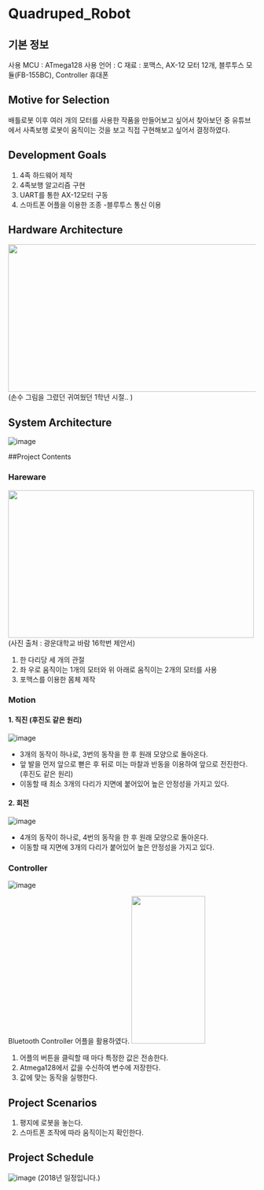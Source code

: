 # Quadruped_Robot

## 기본 정보
사용 MCU : ATmega128
사용 언어 : C
재료 : 포맥스, AX-12 모터 12개, 블루투스 모듈(FB-155BC), Controller 휴대폰

## Motive for Selection
배틀로봇 이후 여러 개의 모터를 사용한 작품을 만들어보고 싶어서 찾아보던 중 유튜브에서 사족보행 로봇이 움직이는 것을 보고 직접 구현해보고 싶어서 결정하였다.

## Development Goals
1. 4족 하드웨어 제작
2. 4족보행 알고리즘 구현
3. UART를 통한 AX-12모터 구동
4. 스마트폰 어플을 이용한 조종
	-블루투스 통신 이용
  
## Hardware Architecture
  <img src = "https://user-images.githubusercontent.com/53519801/153713518-521709df-666f-4525-a625-aa53dfef4b1a.png" width = "800" height = "300">
(손수 그림을 그렸던 귀여웠던 1학년 시절.. )

## System Architecture
![image](https://user-images.githubusercontent.com/53519801/153713533-a5f5da05-f003-4a89-89c5-cdc298208800.png)

##Project Contents
### Hareware
  <img src = "https://user-images.githubusercontent.com/53519801/153713594-4f6c644d-5f8f-47df-800b-4f0770964958.png" width = "500" height = "300">
(사진 출처 : 광운대학교 바람 16학번 제안서)

1. 한 다리당 세 개의 관절
2. 좌 우로 움직이는 1개의 모터와 위 아래로 움직이는 2개의 모터를 사용
3. 포맥스를 이용한 몸체 제작

### Motion
#### 1. 직진 (후진도 같은 원리)
![image](https://user-images.githubusercontent.com/53519801/153713974-5afbcbcc-d116-4b31-ada7-92a637e74177.png)

- 3개의 동작이 하나로, 3번의 동작을 한 후 원래 모양으로 돌아온다.
- 앞 발을 먼저 앞으로 뻗은 후 뒤로 미는 마찰과 반동을 이용하여 앞으로 전진한다. (후진도 같은 원리)
- 이동할 때 최소 3개의 다리가 지면에 붙어있어 높은 안정성을 가지고 있다.

#### 2. 회전
![image](https://user-images.githubusercontent.com/53519801/153713722-07728cd6-450a-4435-b91e-1debc25ce8ce.png)

- 4개의 동작이 하나로, 4번의 동작을 한 후 원래 모양으로 돌아온다.
- 이동할 때 지면에 3개의 다리가 붙어있어 높은 안정성을 가지고 있다.

### Controller
![image](https://user-images.githubusercontent.com/53519801/153714024-0f2a5b97-f4a2-4db2-8158-d174633573bb.png)

Bluetooth Controller 어플을 활용하였다.
  <img src = "https://user-images.githubusercontent.com/53519801/153714094-5db1d5a3-2503-4e88-a83d-fb14123f8771.png" width = "150" height = "300">

1. 어플의 버튼을 클릭할 때 마다 특정한 값은 전송한다.
2. Atmega128에서 값을 수신하여 변수에 저장한다.
3. 값에 맞는 동작을 실행한다.

## Project Scenarios
1. 평지에 로봇을 놓는다.
2. 스마트폰 조작에 따라 움직이는지 확인한다.

## Project Schedule
![image](https://user-images.githubusercontent.com/53519801/153714104-2e6f623c-5227-4c90-9126-f9825216254b.png)
(2018년 일정입니다.)
